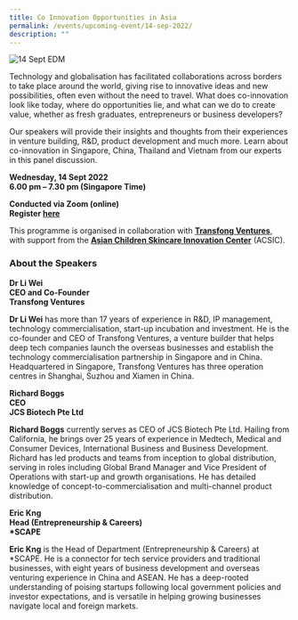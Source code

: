 ```yaml
---
title: Co Innovation Opportunities in Asia
permalink: /events/upcoming-event/14-sep-2022/
description: ""
---
```

![14 Sept EDM](/images/past-events/14-sep-2022/EOA-Website-edm.jpg)

Technology and globalisation has facilitated collaborations across borders to take place around the world, giving rise to innovative ideas and new possibilities, often even without the need to travel. What does co-innovation look like today, where do opportunities lie, and what can we do to create value, whether as fresh graduates, entrepreneurs or business developers?

Our speakers will provide their insights and thoughts from their experiences in venture building, R&D, product development and much more. Learn about co-innovation in Singapore, China, Thailand and Vietnam from our experts in this panel discussion.


<!--
### **Watch the full programme:**


<div>
<iframe src="https://nlb.ap.panopto.com/Panopto/Pages/Embed.aspx?id=81b4acbe-3212-469b-8a89-aed800644ac0&autoplay=false&offerviewer=true&showtitle=true&showbrand=true&captions=false&interactivity=all" height="405" width="720" style="border: 1px solid #464646;" allowfullscreen allow="autoplay"></iframe>
</div>
-->

**Wednesday, 14 Sept 2022**<br>
**6.00 pm – 7.30 pm (Singapore Time)**

**Conducted via Zoom (online)**<br>
**Register [here](https://www.eventbrite.sg/e/eye-on-asia-co-innovation-opportunities-in-asia-tickets-383914016157)**

This programme is organised in collaboration with [**Transfong Ventures**](https://www.transfong.com/), with support from the [**Asian Children Skincare Innovation Center**](https://www.acsic-asia.org/) (ACSIC).

### **About the Speakers**

**Dr Li Wei**<br>
**CEO and Co-Founder**<br>
**Transfong Ventures**

**Dr Li Wei** has more than 17 years of experience in R&D, IP management, technology commercialisation, start-up incubation and investment. He is the co-founder and CEO of Transfong Ventures, a venture builder that helps deep tech companies launch the overseas businesses and establish the technology commercialisation partnership in Singapore and in China. Headquartered in Singapore, Transfong Ventures has three operation centres in Shanghai, Suzhou and Xiamen in China.

**Richard Boggs**<br>
**CEO**<br>
**JCS Biotech Pte Ltd**

**Richard Boggs** currently serves as CEO of JCS Biotech Pte Ltd. Hailing from California, he brings over 25 years of experience in Medtech, Medical and Consumer Devices, International Business and Business Development. Richard has led products and teams from inception to global distribution, serving in roles including Global Brand Manager and Vice President of Operations with start-up and growth organisations. He has detailed knowledge of concept-to-commercialisation and multi-channel product distribution.

**Eric Kng**<br>
**Head (Entrepreneurship & Careers)**<br><b>*SCAPE</b>

**Eric Kng** is the Head of Department (Entrepreneurship & Careers) at \*SCAPE. He is a connector for tech service providers and traditional businesses, with eight years of business development and overseas venturing experience in China and ASEAN. He has a deep-rooted understanding of poising startups following local government policies and investor expectations, and is versatile in helping growing businesses navigate local and foreign markets.

<!--
![EOA Programme 29 June 2022](/images/past-events/29%20Jun%202022/EOA%20DBB.jpg)
-->